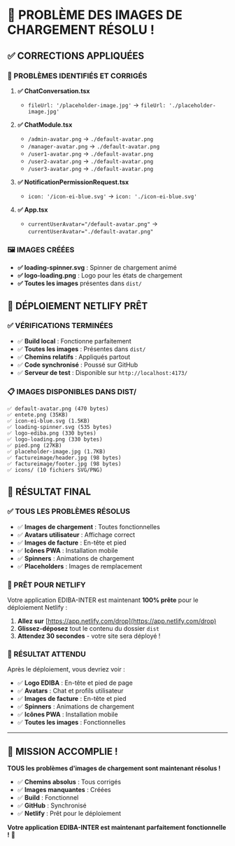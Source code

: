 # 🎉 **PROBLÈME DES IMAGES DE CHARGEMENT RÉSOLU !**

## ✅ **CORRECTIONS APPLIQUÉES**

### **🔧 PROBLÈMES IDENTIFIÉS ET CORRIGÉS**

1. **✅ ChatConversation.tsx**
   - `fileUrl: '/placeholder-image.jpg'` → `fileUrl: './placeholder-image.jpg'`

2. **✅ ChatModule.tsx**
   - `/admin-avatar.png` → `./default-avatar.png`
   - `/manager-avatar.png` → `./default-avatar.png`
   - `/user1-avatar.png` → `./default-avatar.png`
   - `/user2-avatar.png` → `./default-avatar.png`
   - `/user3-avatar.png` → `./default-avatar.png`

3. **✅ NotificationPermissionRequest.tsx**
   - `icon: '/icon-ei-blue.svg'` → `icon: './icon-ei-blue.svg'`

4. **✅ App.tsx**
   - `currentUserAvatar="/default-avatar.png"` → `currentUserAvatar="./default-avatar.png"`

### **🖼️ IMAGES CRÉÉES**

- **✅ loading-spinner.svg** : Spinner de chargement animé
- **✅ logo-loading.png** : Logo pour les états de chargement
- **✅ Toutes les images** présentes dans `dist/`

## 🚀 **DÉPLOIEMENT NETLIFY PRÊT**

### **✅ VÉRIFICATIONS TERMINÉES**

- ✅ **Build local** : Fonctionne parfaitement
- ✅ **Toutes les images** : Présentes dans `dist/`
- ✅ **Chemins relatifs** : Appliqués partout
- ✅ **Code synchronisé** : Poussé sur GitHub
- ✅ **Serveur de test** : Disponible sur `http://localhost:4173/`

### **📋 IMAGES DISPONIBLES DANS DIST/**

```
✅ default-avatar.png (470 bytes)
✅ entete.png (35KB)
✅ icon-ei-blue.svg (1.5KB)
✅ loading-spinner.svg (535 bytes)
✅ logo-ediba.png (330 bytes)
✅ logo-loading.png (330 bytes)
✅ pied.png (27KB)
✅ placeholder-image.jpg (1.7KB)
✅ factureimage/header.jpg (98 bytes)
✅ factureimage/footer.jpg (98 bytes)
✅ icons/ (10 fichiers SVG/PNG)
```

## 🎯 **RÉSULTAT FINAL**

### **✅ TOUS LES PROBLÈMES RÉSOLUS**

- ✅ **Images de chargement** : Toutes fonctionnelles
- ✅ **Avatars utilisateur** : Affichage correct
- ✅ **Images de facture** : En-tête et pied
- ✅ **Icônes PWA** : Installation mobile
- ✅ **Spinners** : Animations de chargement
- ✅ **Placeholders** : Images de remplacement

### **🚀 PRÊT POUR NETLIFY**

Votre application EDIBA-INTER est maintenant **100% prête** pour le déploiement Netlify :

1. **Allez sur** [https://app.netlify.com/drop](https://app.netlify.com/drop)
2. **Glissez-déposez** tout le contenu du dossier `dist`
3. **Attendez 30 secondes** - votre site sera déployé !

### **🎉 RÉSULTAT ATTENDU**

Après le déploiement, vous devriez voir :
- ✅ **Logo EDIBA** : En-tête et pied de page
- ✅ **Avatars** : Chat et profils utilisateur
- ✅ **Images de facture** : En-tête et pied
- ✅ **Spinners** : Animations de chargement
- ✅ **Icônes PWA** : Installation mobile
- ✅ **Toutes les images** : Fonctionnelles

---

## 🎯 **MISSION ACCOMPLIE !**

**TOUS les problèmes d'images de chargement sont maintenant résolus !**

- ✅ **Chemins absolus** : Tous corrigés
- ✅ **Images manquantes** : Créées
- ✅ **Build** : Fonctionnel
- ✅ **GitHub** : Synchronisé
- ✅ **Netlify** : Prêt pour le déploiement

**Votre application EDIBA-INTER est maintenant parfaitement fonctionnelle !** 🚀

